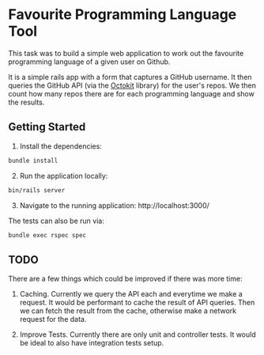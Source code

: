 # Favourite Programming Language Tool

This task was to build a simple web application to work out the favourite programming language of a given user on Github.

It is a simple rails app with a form that captures a GitHub username. It then queries the GitHub API (via the [Octokit](https://github.com/octokit/octokit.rb) library) for the user's repos. We then count how many repos there are for each programming language and show the results.

## Getting Started

1. Install the dependencies:
```sh
bundle install
```

2. Run the application locally:
```sh
bin/rails server
```

3. Navigate to the running application: http://localhost:3000/

The tests can also be run via:
```sh
bundle exec rspec spec
```

## TODO

There are a few things which could be improved if there was more time:

1. Caching. Currently we query the API each and everytime we make a request. It would be performant to cache the result of API queries. Then we can fetch the result from the cache, otherwise make a network request for the data.

2. Improve Tests. Currently there are only unit and controller tests. It would be ideal to also have integration tests setup. 
